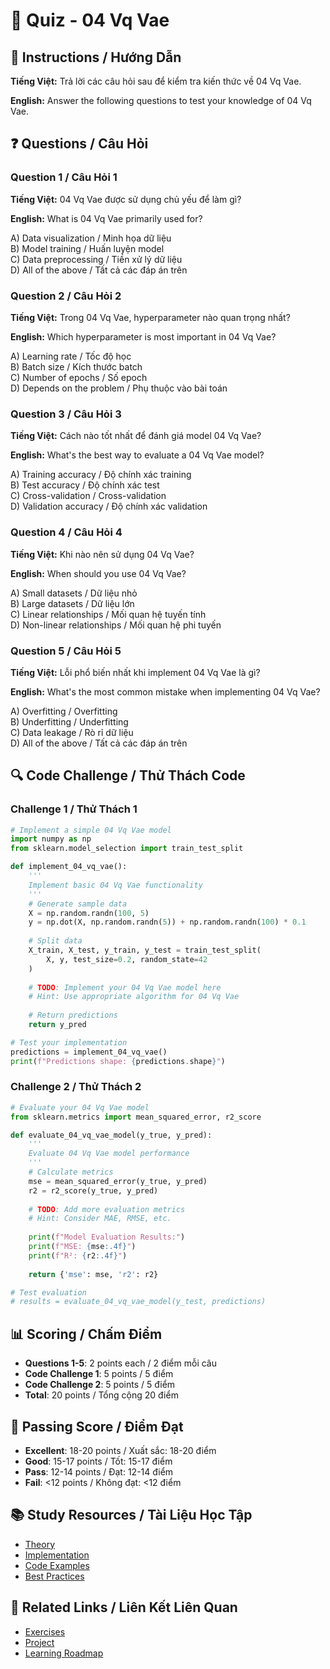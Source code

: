 # 🧠 Quiz - 04 Vq Vae

## 📝 Instructions / Hướng Dẫn

**Tiếng Việt:** Trả lời các câu hỏi sau để kiểm tra kiến thức về 04 Vq Vae.

**English:** Answer the following questions to test your knowledge of 04 Vq Vae.

## ❓ Questions / Câu Hỏi

### Question 1 / Câu Hỏi 1
**Tiếng Việt:** 04 Vq Vae được sử dụng chủ yếu để làm gì?

**English:** What is 04 Vq Vae primarily used for?

A) Data visualization / Minh họa dữ liệu  
B) Model training / Huấn luyện model  
C) Data preprocessing / Tiền xử lý dữ liệu  
D) All of the above / Tất cả các đáp án trên

### Question 2 / Câu Hỏi 2
**Tiếng Việt:** Trong 04 Vq Vae, hyperparameter nào quan trọng nhất?

**English:** Which hyperparameter is most important in 04 Vq Vae?

A) Learning rate / Tốc độ học  
B) Batch size / Kích thước batch  
C) Number of epochs / Số epoch  
D) Depends on the problem / Phụ thuộc vào bài toán

### Question 3 / Câu Hỏi 3
**Tiếng Việt:** Cách nào tốt nhất để đánh giá model 04 Vq Vae?

**English:** What's the best way to evaluate a 04 Vq Vae model?

A) Training accuracy / Độ chính xác training  
B) Test accuracy / Độ chính xác test  
C) Cross-validation / Cross-validation  
D) Validation accuracy / Độ chính xác validation

### Question 4 / Câu Hỏi 4
**Tiếng Việt:** Khi nào nên sử dụng 04 Vq Vae?

**English:** When should you use 04 Vq Vae?

A) Small datasets / Dữ liệu nhỏ  
B) Large datasets / Dữ liệu lớn  
C) Linear relationships / Mối quan hệ tuyến tính  
D) Non-linear relationships / Mối quan hệ phi tuyến

### Question 5 / Câu Hỏi 5
**Tiếng Việt:** Lỗi phổ biến nhất khi implement 04 Vq Vae là gì?

**English:** What's the most common mistake when implementing 04 Vq Vae?

A) Overfitting / Overfitting  
B) Underfitting / Underfitting  
C) Data leakage / Rò rỉ dữ liệu  
D) All of the above / Tất cả các đáp án trên

## 🔍 Code Challenge / Thử Thách Code

### Challenge 1 / Thử Thách 1
```python
# Implement a simple 04 Vq Vae model
import numpy as np
from sklearn.model_selection import train_test_split

def implement_04_vq_vae():
    '''
    Implement basic 04 Vq Vae functionality
    '''
    # Generate sample data
    X = np.random.randn(100, 5)
    y = np.dot(X, np.random.randn(5)) + np.random.randn(100) * 0.1
    
    # Split data
    X_train, X_test, y_train, y_test = train_test_split(
        X, y, test_size=0.2, random_state=42
    )
    
    # TODO: Implement your 04 Vq Vae model here
    # Hint: Use appropriate algorithm for 04 Vq Vae
    
    # Return predictions
    return y_pred

# Test your implementation
predictions = implement_04_vq_vae()
print(f"Predictions shape: {predictions.shape}")
```

### Challenge 2 / Thử Thách 2
```python
# Evaluate your 04 Vq Vae model
from sklearn.metrics import mean_squared_error, r2_score

def evaluate_04_vq_vae_model(y_true, y_pred):
    '''
    Evaluate 04 Vq Vae model performance
    '''
    # Calculate metrics
    mse = mean_squared_error(y_true, y_pred)
    r2 = r2_score(y_true, y_pred)
    
    # TODO: Add more evaluation metrics
    # Hint: Consider MAE, RMSE, etc.
    
    print(f"Model Evaluation Results:")
    print(f"MSE: {mse:.4f}")
    print(f"R²: {r2:.4f}")
    
    return {'mse': mse, 'r2': r2}

# Test evaluation
# results = evaluate_04_vq_vae_model(y_test, predictions)
```

## 📊 Scoring / Chấm Điểm

- **Questions 1-5**: 2 points each / 2 điểm mỗi câu
- **Code Challenge 1**: 5 points / 5 điểm
- **Code Challenge 2**: 5 points / 5 điểm
- **Total**: 20 points / Tổng cộng 20 điểm

## 🎯 Passing Score / Điểm Đạt

- **Excellent**: 18-20 points / Xuất sắc: 18-20 điểm
- **Good**: 15-17 points / Tốt: 15-17 điểm  
- **Pass**: 12-14 points / Đạt: 12-14 điểm
- **Fail**: <12 points / Không đạt: <12 điểm

## 📚 Study Resources / Tài Liệu Học Tập

- [Theory](./THEORY_04_vq_vae.md)
- [Implementation](./IMPLEMENTATION_04_vq_vae.md)
- [Code Examples](./CODE_EXAMPLES_04_vq_vae.md)
- [Best Practices](./BEST_PRACTICES_04_vq_vae.md)

## 🔗 Related Links / Liên Kết Liên Quan

- [Exercises](./EXERCISES_04_vq_vae.md)
- [Project](./PROJECT_04_vq_vae.md)
- [Learning Roadmap](./LEARNING_ROADMAP_04_vq_vae.md)

